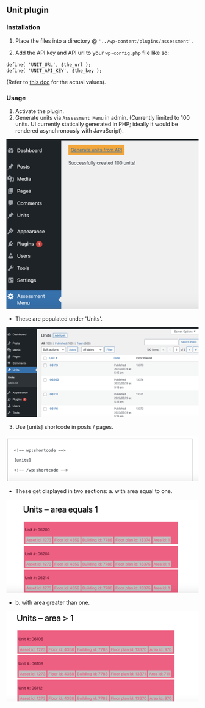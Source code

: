 ## Unit plugin

### Installation

1. Place the files into a directory @ `'../wp-content/plugins/assessment'`.

2. Add the API key and API url to your `wp-config.php` file like so:
```
define( 'UNIT_URL', $the_url );
define( 'UNIT_API_KEY', $the_key );
```
(Refer to [this doc](https://docs.google.com/document/d/1wrr4Eu0S9OkeO8Lq0nKVcvDS5cJmHCwKp6apgDwjNjc/edit#) for the actual values).

### Usage

1. Activate the plugin.
2. Generate units via `Assessment Menu` in admin. (Currently limited to 100 units. UI currently statically generated in PHP; ideally it would be rendered asynchronously with JavaScript).

![alt text](https://github.com/dukeweezo/unit-assessment-plugin/blob/main/tut-imgs/1.png?raw=true)

* These are populated under 'Units'.

![alt text](https://github.com/dukeweezo/unit-assessment-plugin/blob/main/tut-imgs/2.png?raw=true)

3. Use [units] shortcode in posts / pages.

![alt text](https://github.com/dukeweezo/unit-assessment-plugin/blob/main/tut-imgs/3.png?raw=true)

* These get displayed in two sections: a. with area equal to one.

![alt text](https://github.com/dukeweezo/unit-assessment-plugin/blob/main/tut-imgs/4.png?raw=true)

* b. with area greater than one.

![alt text](https://github.com/dukeweezo/unit-assessment-plugin/blob/main/tut-imgs/5.png?raw=true)
